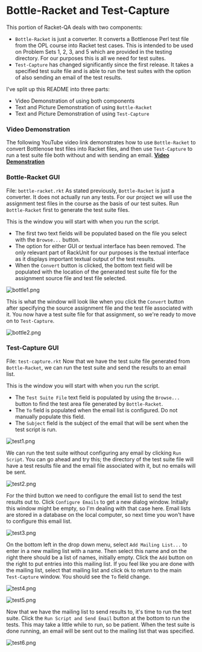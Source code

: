 # Bottle-Racket and Test-Capture

This portion of Racket-QA deals with two components:
* `Bottle-Racket` is just a converter. It converts a Bottlenose Perl test file from the OPL course into Racket test cases. This is intended to be used on Problem Sets 1, 2, 3, and 5 which are provided in the testing directory. For our purposes this is all we need for test suites.
* `Test-Capture` has changed significantly since the first release. It takes a specified test suite file and is able to run the test suites with the option of also sending an email of the test results.

I've split up this README into three parts:
* Video Demonstration of using both components
* Text and Picture Demonstration of using `Bottle-Racket`
* Text and Picture Demonstration of using `Test-Capture`


### Video Demonstration

The following YouTube video link demonstrates how to use `Bottle-Racket` to convert Bottlenose test files into Racket files, and then use `Test-Capture` to run a test suite file both without and with sending an email.
[**Video Demonstration**][Bottle-Video]


### Bottle-Racket GUI

File: `bottle-racket.rkt`
As stated previously, `Bottle-Racket` is just a converter. It does not actually run any tests. For our project we will use the assignment test files in the course as the basis of our test suites. Run `Bottle-Racket` first to generate the test suite files.

This is the window you will start with when you run the script. 
* The first two text fields will be populated based on the file you select with the `Browse...` button.
* The option for either GUI or textual interface has been removed. The only relevant part of RackUnit for our purposes is the textual interface as it displays important textual output of the test results.
* When the `Convert` button is clicked, the bottom text field will be populated with the location of the generated test suite file for the assignment source file and test file selected.

![bottle1.png]()

This is what the window will look like when you click the `Convert` button after specifying the source assignment file and the test file associated with it. You now have a test suite file for that assignment, so we're ready to move on to `Test-Capture`.

![bottle2.png]()

### Test-Capture GUI

File: `test-capture.rkt`
Now that we have the test suite file generated from `Bottle-Racket`, we can run the test suite and send the results to an email list.

This is the window you will start with when you run the script.
* The `Test Suite File` text field is populated by using the `Browse...` button to find the test area file generated by `Bottle-Racket`.
* The `To` field is populated when the email list is configured. Do not manually populate this field.
* The `Subject` field is the subject of the email that will be sent when the test script is run.

![test1.png]()

We can run the test suite without configuring any email by clicking `Run Script`. You can go ahead and try this; the directory of the test suite file will have a test results file and the email file associated with it, but no emails will be sent.

![test2.png]()

For the third button we need to configure the email list to send the test results out to. Click `Configure Emails` to get a new dialog window. Initially this window might be empty, so I'm dealing with that case here. Email lists are stored in a database on the local computer, so next time you won't have to configure this email list.

![test3.png]()

On the bottom left in the drop down menu, select `Add Mailing List...` to enter in a new mailing list with a name. Then select this name and on the right there should be a list of names, initially empty. Click the `Add` button on the right to put entries into this mailing list. If you feel like you are done with the mailing list, select that mailing list and click `Ok` to return to the main `Test-Capture` window. You should see the `To` field change.

![test4.png]()

![test5.png]()

Now that we have the mailing list to send results to, it's time to run the test suite. Click the `Run Script and Send Email` button at the bottom to run the tests. This may take a little while to run, so be patient. When the test suite is done running, an email will be sent out to the mailing list that was specified.

![test6.png]()


<!-- Links -->
[Bottle-Video]: https://www.youtube.com/watch?v=gEtNu75CSl4
